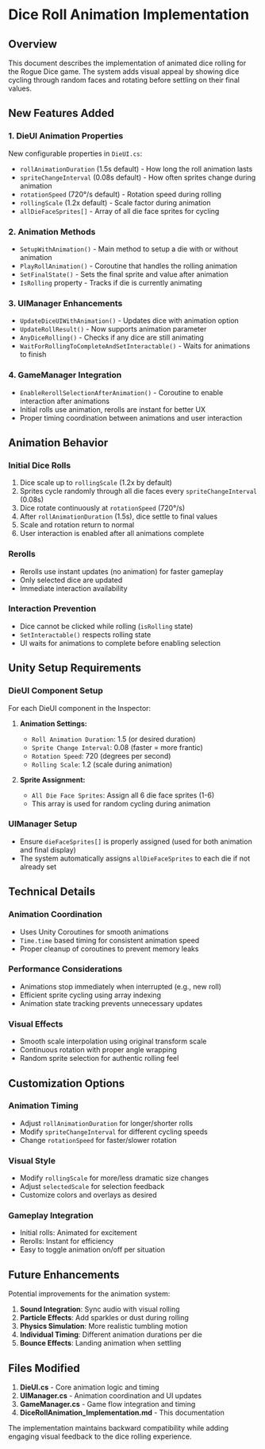 # Dice Roll Animation Implementation

## Overview
This document describes the implementation of animated dice rolling for the Rogue Dice game. The system adds visual appeal by showing dice cycling through random faces and rotating before settling on their final values.

## New Features Added

### 1. **DieUI Animation Properties**
New configurable properties in `DieUI.cs`:
- `rollAnimationDuration` (1.5s default) - How long the roll animation lasts
- `spriteChangeInterval` (0.08s default) - How often sprites change during animation
- `rotationSpeed` (720°/s default) - Rotation speed during rolling
- `rollingScale` (1.2x default) - Scale factor during animation
- `allDieFaceSprites[]` - Array of all die face sprites for cycling

### 2. **Animation Methods**
- `SetupWithAnimation()` - Main method to setup a die with or without animation
- `PlayRollAnimation()` - Coroutine that handles the rolling animation
- `SetFinalState()` - Sets the final sprite and value after animation
- `IsRolling` property - Tracks if die is currently animating

### 3. **UIManager Enhancements**
- `UpdateDiceUIWithAnimation()` - Updates dice with animation option
- `UpdateRollResult()` - Now supports animation parameter
- `AnyDiceRolling()` - Checks if any dice are still animating
- `WaitForRollingToCompleteAndSetInteractable()` - Waits for animations to finish

### 4. **GameManager Integration**
- `EnableRerollSelectionAfterAnimation()` - Coroutine to enable interaction after animations
- Initial rolls use animation, rerolls are instant for better UX
- Proper timing coordination between animations and user interaction

## Animation Behavior

### Initial Dice Rolls
1. Dice scale up to `rollingScale` (1.2x by default)
2. Sprites cycle randomly through all die faces every `spriteChangeInterval` (0.08s)
3. Dice rotate continuously at `rotationSpeed` (720°/s)
4. After `rollAnimationDuration` (1.5s), dice settle to final values
5. Scale and rotation return to normal
6. User interaction is enabled after all animations complete

### Rerolls
- Rerolls use instant updates (no animation) for faster gameplay
- Only selected dice are updated
- Immediate interaction availability

### Interaction Prevention
- Dice cannot be clicked while rolling (`isRolling` state)
- `SetInteractable()` respects rolling state
- UI waits for animations to complete before enabling selection

## Unity Setup Requirements

### DieUI Component Setup
For each DieUI component in the Inspector:

1. **Animation Settings:**
   - `Roll Animation Duration`: 1.5 (or desired duration)
   - `Sprite Change Interval`: 0.08 (faster = more frantic)
   - `Rotation Speed`: 720 (degrees per second)
   - `Rolling Scale`: 1.2 (scale during animation)

2. **Sprite Assignment:**
   - `All Die Face Sprites`: Assign all 6 die face sprites (1-6)
   - This array is used for random cycling during animation

### UIManager Setup
- Ensure `dieFaceSprites[]` is properly assigned (used for both animation and final display)
- The system automatically assigns `allDieFaceSprites` to each die if not already set

## Technical Details

### Animation Coordination
- Uses Unity Coroutines for smooth animations
- `Time.time` based timing for consistent animation speed
- Proper cleanup of coroutines to prevent memory leaks

### Performance Considerations
- Animations stop immediately when interrupted (e.g., new roll)
- Efficient sprite cycling using array indexing
- Animation state tracking prevents unnecessary updates

### Visual Effects
- Smooth scale interpolation using original transform scale
- Continuous rotation with proper angle wrapping
- Random sprite selection for authentic rolling feel

## Customization Options

### Animation Timing
- Adjust `rollAnimationDuration` for longer/shorter rolls
- Modify `spriteChangeInterval` for different cycling speeds
- Change `rotationSpeed` for faster/slower rotation

### Visual Style
- Modify `rollingScale` for more/less dramatic size changes
- Adjust `selectedScale` for selection feedback
- Customize colors and overlays as desired

### Gameplay Integration
- Initial rolls: Animated for excitement
- Rerolls: Instant for efficiency
- Easy to toggle animation on/off per situation

## Future Enhancements

Potential improvements for the animation system:
1. **Sound Integration**: Sync audio with visual rolling
2. **Particle Effects**: Add sparkles or dust during rolling
3. **Physics Simulation**: More realistic tumbling motion
4. **Individual Timing**: Different animation durations per die
5. **Bounce Effects**: Landing animation when settling

## Files Modified

1. **DieUI.cs** - Core animation logic and timing
2. **UIManager.cs** - Animation coordination and UI updates  
3. **GameManager.cs** - Game flow integration and timing
4. **DiceRollAnimation_Implementation.md** - This documentation

The implementation maintains backward compatibility while adding engaging visual feedback to the dice rolling experience.
